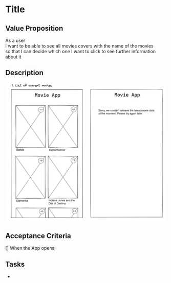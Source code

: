 # Title

## Value Proposition

As a user <br>
I want to be able to see all movies covers with the name of the movies <br>
so that I can decide which one I want to click to see further information about it <br>

## Description

![wireframe](./assets/scribble-movie-list.png)

## Acceptance Criteria

[] When the App opens, 

## Tasks

-
